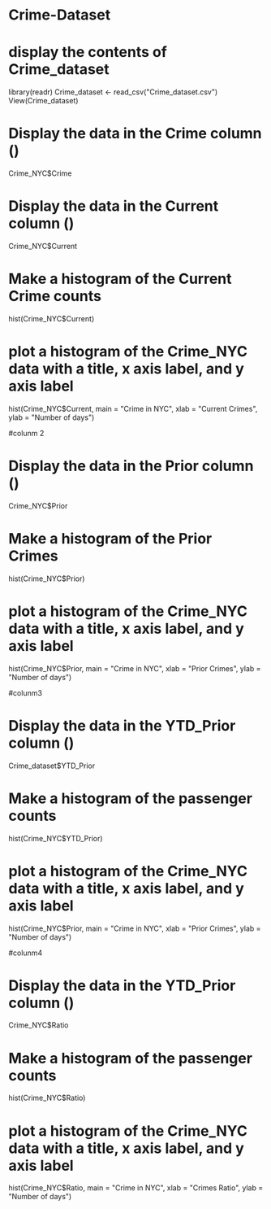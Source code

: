 # Crime-Dataset

# display the contents of Crime_dataset
library(readr)
Crime_dataset <- read_csv("Crime_dataset.csv")
View(Crime_dataset)

# Display the data in the Crime column ()
Crime_NYC$Crime

# Display the data in the Current column ()
Crime_NYC$Current

# Make a histogram of the Current Crime counts                                         
hist(Crime_NYC$Current)

# plot a histogram of the Crime_NYC data with a title, x axis label, and y axis label
hist(Crime_NYC$Current, main = "Crime in NYC", xlab = "Current Crimes", ylab = "Number of days")


#colunm 2
# Display the data in the Prior column ()
Crime_NYC$Prior

# Make a histogram of the Prior Crimes                                         
hist(Crime_NYC$Prior)

# plot a histogram of the Crime_NYC data with a title, x axis label, and y axis label
hist(Crime_NYC$Prior, main = "Crime in NYC", xlab = "Prior Crimes", ylab = "Number of days")



#colunm3
# Display the data in the YTD_Prior column ()
Crime_dataset$YTD_Prior

# Make a histogram of the passenger counts                                         
hist(Crime_NYC$YTD_Prior)

# plot a histogram of the Crime_NYC data with a title, x axis label, and y axis label
hist(Crime_NYC$Prior, main = "Crime in NYC", xlab = "Prior Crimes", ylab = "Number of days")

#colunm4
# Display the data in the YTD_Prior column ()
Crime_NYC$Ratio

# Make a histogram of the passenger counts                                         
hist(Crime_NYC$Ratio)

# plot a histogram of the Crime_NYC data with a title, x axis label, and y axis label
hist(Crime_NYC$Ratio, main = "Crime in NYC", xlab = "Crimes Ratio", ylab = "Number of days")
